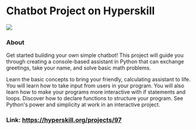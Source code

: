 # Chatbot Project on Hyperskill

<img src="https://github.com/user-attachments/assets/9b032ec3-8559-4ffb-919a-00da3a054e48">

### About

Get started building your own simple chatbot! This project will guide you through creating a console-based assistant in Python that can exchange greetings, take your name, and solve basic math problems.

Learn the basic concepts to bring your friendly, calculating assistant to life. You will learn how to take input from users in your program. You will also learn how to make your programs more interactive with if statements and loops. Discover how to declare functions to structure your program. See Python's power and simplicity at work in an interactive project.

### Link: https://hyperskill.org/projects/97
